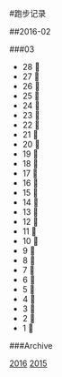 #跑步记录

##2016-02

###03
* 28 🙇
* 27 💪
* 26 🙇
* 25 🙇
* 24 💪
* 23 🙇
* 22 💪
* 21 🏃
* 20 🙇
* 19 🙇
* 18 🙇
* 17 🙇
* 16 💪
* 15 💪
* 14 🏃
* 13 🙇
* 12 🙇
* 11 🙇
* 10 🙇
* 9 🙇
* 8 💪
* 7 🙇
* 6 💪
* 5 💪
* 4 🙇
* 3 🙇
* 2 🙇
* 1 🙇


###Archive

[2016](/archive/2016.md)
[2015](/archive/2015.md)
